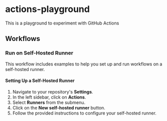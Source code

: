 # actions-playground
This is a playground to experiment with GitHub Actions 

## Workflows
### Run on Self-Hosted Runner

This workflow includes examples to help you set up and run workflows on a self-hosted runner.

#### Setting Up a Self-Hosted Runner

1. Navigate to your repository's **Settings**.
2. In the left sidebar, click on **Actions**.
3. Select **Runners** from the submenu.
4. Click on the **New self-hosted runner** button.
5. Follow the provided instructions to configure your self-hosted runner.
